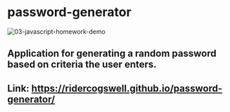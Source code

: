 # password-generator

![03-javascript-homework-demo](https://user-images.githubusercontent.com/94665080/149886774-d6ea4756-44de-4b26-a8f2-e2dcbf0882f3.png)

## Application for generating a random password based on criteria the user enters.

## Link: https://ridercogswell.github.io/password-generator/ 